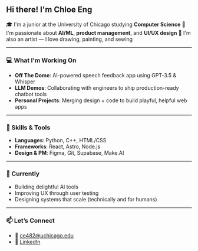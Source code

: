## Hi there! I'm Chloe Eng

🎓 I'm a junior at the University of Chicago studying **Computer Science**
🤖 I'm passionate about **AI/ML**, **product management**, and **UI/UX design**
🎨 I'm also an artist — I love drawing, painting, and sewing  

---

### 💻 What I'm Working On
- **Off The Dome**: AI-powered speech feedback app using GPT-3.5 & Whisper  
- **LLM Demos**: Collaborating with engineers to ship production-ready chatbot tools  
- **Personal Projects**: Merging design + code to build playful, helpful web apps

---

### 🔧 Skills & Tools
- **Languages**: Python, C++, HTML/CSS
- **Frameworks**: React, Astro, Node.js  
- **Design & PM**: Figma, Git, Supabase, Make.AI

---

### 🌱 Currently 
- Building delightful AI tools  
- Improving UX through user testing  
- Designing systems that scale (technically and for humans)

---

### 📫 Let’s Connect
- 💌 [ce482@uchicago.edu](mailto:ce482@uchicago.edu)  
- 💼 [LinkedIn](https://www.linkedin.com/in/chloeaeng)  

